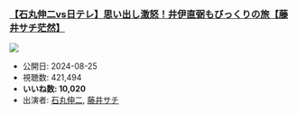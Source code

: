 ### [【石丸伸二vs日テレ】思い出し激怒！井伊直弼もびっくりの旅【藤井サチ茫然】](https://www.youtube.com/watch?v=J65w01pJKOg)
[![](https://img.youtube.com/vi/J65w01pJKOg/sddefault.jpg)](https://www.youtube.com/watch?v=J65w01pJKOg)
-   公開日: 2024-08-25
-   視聴数: 421,494
-   **いいね数: 10,020**
-   出演者: [石丸伸二](/rehacq_fan/people/石丸伸二 "wikilink"), [藤井サチ](/rehacq_fan/people/藤井サチ "wikilink")
